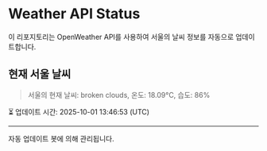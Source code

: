 
# Weather API Status

이 리포지토리는 OpenWeather API를 사용하여 서울의 날씨 정보를 자동으로 업데이트합니다.

## 현재 서울 날씨
> 서울의 현재 날씨: broken clouds, 온도: 18.09°C, 습도: 86%

⏳ 업데이트 시간: 2025-10-01 13:46:53 (UTC)

---
자동 업데이트 봇에 의해 관리됩니다.
